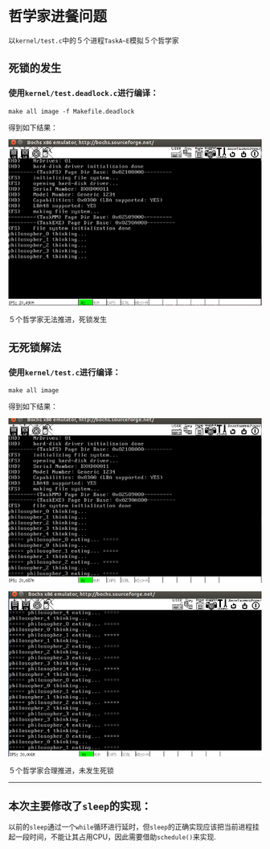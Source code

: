 # 哲学家进餐问题
以`kernel/test.c`中的５个进程`TaskA~E`模拟５个哲学家
## 死锁的发生
### 使用`kernel/test.deadlock.c`进行编译：
```
make all image -f Makefile.deadlock
```

得到如下结果：

![](screenshot/deadlock.png)

５个哲学家无法推进，死锁发生

## 无死锁解法
### 使用`kernel/test.c`进行编译：
```
make all image
```

得到如下结果：

![](screenshot/no_deadlock1.png)

![](screenshot/no_deadlock2.png)

５个哲学家合理推进，未发生死锁

***

## 本次主要修改了`sleep`的实现：
以前的`sleep`通过一个`while`循环进行延时，但`sleep`的正确实现应该把当前进程挂起一段时间，不能让其占用CPU，因此需要借助`schedule()`来实现.
